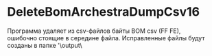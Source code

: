 # DeleteBomArchestraDumpCsv16

Программа удаляет из csv-файлов байты BOM csv (FF FE),  
ошибочно стоящие в середине файла. Исправленные файлы будут созданы в папке '\\output\
